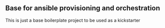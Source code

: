 ## Base for ansible provisioning and orchestration

This is just a base boilerplate project to be used as a kickstarter